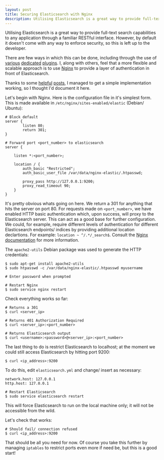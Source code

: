 ```yaml
---
layout: post
title: Securing Elasticsearch with Nginx
description: Utilising Elasticsearch is a great way to provide full-text search capabilities to any application through a familiar RESTful interface. However, by default it doesn't come with any way to enforce security...
---
```

Utilising Elasticsearch is a great way to provide full-text search capabilities to any application through a familiar RESTful interface. However, by default it doesn't come with any way to enforce security, so this is left up to the developer.

There are few ways in which this can be done, including through the use of [various](https://github.com/sonian/elasticsearch-jetty) [dedicated](https://github.com/Asquera/elasticsearch-http-basic) [plugins](https://github.com/codelibs/elasticsearch-auth). I, along with others, feel that a more flexible and scalable approach is to use [Nginx](http://wiki.nginx.org/Main) to provide a layer of authentication in front of Elasticsearch. 

Thanks to some [helpful](http://www.ragingcomputer.com/2014/02/securing-elasticsearch-kibana-with-nginx) [posts](http://stackoverflow.com/questions/22785794/restricting-direct-access-to-port-but-allow-port-forwarding-in-nginx/22805067?noredirect=1#22805067), I managed to get a simple implementation working, so I thought I'd document it here.

Let's begin with Nginx. Here is the configuration file in it's simplest form. This is made available in `/etc/nginx/sites-enabled/elastic` (Debian/ Ubuntu):

    # Block default
    server {
            listen 80;
            return 301;
    }

    # Forward port <port_number> to elasticsearch
    server {

        listen *:<port_number>;

        location / {
            auth_basic "Restricted";
            auth_basic_user_file /var/data/nginx-elastic/.htpasswd;

            proxy_pass http://127.0.0.1:9200;
            proxy_read_timeout 90;
        }
    }

It's pretty obvious whats going on here. We return a 301 for anything that hits the server on port 80. For requests made on `<port_number>`, we have enabled HTTP basic authentication which, upon success, will proxy to the Elasticsearch server. This can act as a good base for further configuration. We could, for example, require different levels of authentication for different Elasticsearch endpoints/ indices by providing additional location declartions. For example: `location ~ ^/.*/_search$`. Consult the [Nginx documentation](http://nginx.org/en/docs) for more information.

The `apache2-utils` Debian package was used to generate the HTTP credentials:

    $ sudo apt-get install apache2-utils
    $ sudo htpasswd -c /var/data/nginx-elastic/.htpasswd myusername

    # Enter password when prompted

    # Restart Nginx
    $ sudo service nginx restart

Check everything works so far:

    # Returns a 301
    $ curl <server_ip>

    # Returns 401 Authorization Required
    $ curl <server_ip>:<port_number>

    # Returns Elasticsearch output
    $ curl <username>:<password>@<server_ip>:<port_number>

The last thing to do is restrict Elasticsearch to localhost; at the moment we could still access Elasticsearch by hitting port 9200:

    $ curl <ip_address>:9200

To do this, edit `elasticsearch.yml` and change/ insert as necessary:

    network.host: 127.0.0.1
    http.host: 127.0.0.1

    # Restart Elasticsearch
    $ sudo service elasticsearch restart

This will force Elasticsearch to run on the local machine only; it will not be accessible from the wild.

Let's check that works:

    # Should fail/ connection refused
    $ curl <ip_address>:9200

That should be all you need for now. Of course you take this further by managing `iptables` to restrict ports even more if need be, but this is a good start!
